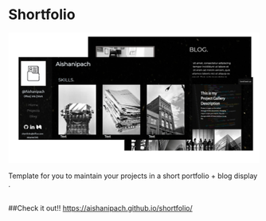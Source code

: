 # Shortfolio
![Image of the website](https://github.com/Aishanipach/shortfolio/blob/master/img/readme.jpg)

Template for you to maintain your projects in a short portfolio + blog display .<br><br>

##Check it out!!
https://aishanipach.github.io/shortfolio/

